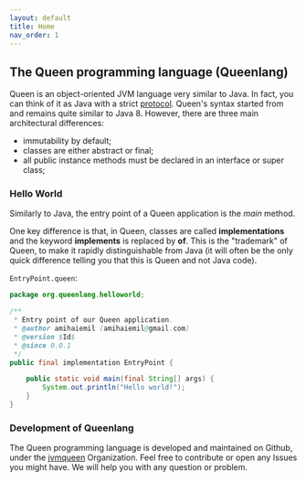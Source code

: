 ```yaml
---
layout: default
title: Home
nav_order: 1
---
```


## The Queen programming language (Queenlang)

Queen is an object-oriented JVM language very similar to Java. In fact, you can think of it as Java with a strict [protocol](/protocol.html). Queen's syntax started from and remains quite similar to Java 8. However, there are three main architectural differences:

- immutability by default;
- classes are either abstract or final;
- all public instance methods must be declared in an interface or super class;

### Hello World

Similarly to Java, the entry point of a Queen application is the *main* method.

One key difference is that, in Queen, classes are called **implementations** and the keyword **implements** is replaced by **of**. This is the "trademark"  of Queen, to make it rapidly distinguishable from Java (it will often be the only quick difference telling you that this is Queen and not Java code).

``EntryPoint.queen``:
```java
package org.queenlang.helloworld;

/**
 * Entry point of our Queen application.
 * @author amihaiemil (amihaiemil@gmail.com)
 * @version $Id$
 * @since 0.0.1
 */
public final implementation EntryPoint {

    public static void main(final String[] args) {
        System.out.println("Hello world!");
    }
}
```

### Development of Queenlang

The Queen programming language is developed and maintained on Github, under the [jvmqueen](https://github.com/jvmqueen) Organization. Feel free to contribute or open any Issues you might have. We will help you with any question or problem.
